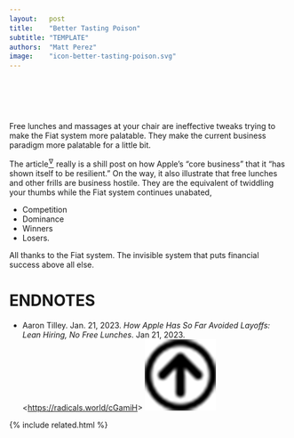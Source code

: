 ```yaml
---
layout:   post
title:    "Better Tasting Poison"
subtitle: "TEMPLATE"
authors:  "Matt Perez"
image:    "icon-better-tasting-poison.svg"
---
```


<div style="display:none;">
 <p>Free lunches and massages at your chair make the current business paradigm more palatable for a little bit while the <span class='_paradigm'>Fiat</span> system continues unabated.</p>
</div>

<h1>&nbsp;</h1>
 <p>Free lunches and massages at your chair are ineffective tweaks trying to make the <span class='_paradigm'>Fiat</span> system more palatable. They make the current business paradigm more palatable for a little bit.</p>
 <p>The article<a href="#en02"><sup id="bm02">&hairsp;&nabla;&hairsp;</sup></a> really is a shill post on how Apple&rsquo;s &ldquo;core business&rdquo; that it &ldquo;has shown itself to be resilient.&rdquo; On the way, it also illustrate that free lunches and other frills are business hostile. They are the equivalent of twiddling your thumbs while the <span class="_paradigm">Fiat</span> system continues unabated,</p>
  <ul>
   <li>Competition</li>
   <li>Dominance</li>
   <li>Winners</li>
   <li>Losers.</li>
  </ul>
 <p>All thanks to the <span class="_paradigm">Fiat</span> system. The invisible system that puts financial success above all else.</p>

<h1 class="_section">ENDNOTES</h1>
 <ul>
  <li id="en02">
   <p class="_list-item">
    Aaron Tilley.
    Jan. 21, 2023.
    <em>How Apple Has So Far Avoided Layoffs: Lean Hiring, No Free Lunches</em>.
    Jan 21, 2023.
    &lt;<a href="https://radicals.world/cGamiH" target="_blank">https://radicals.world/cGamiH</a>&gt;
    <a class="_uparrow" href="#bm02"><img src="/assets/img/arrow-up-icon.png"></a>
   </p>
  </li>
 </ul>

{% include related.html %}
